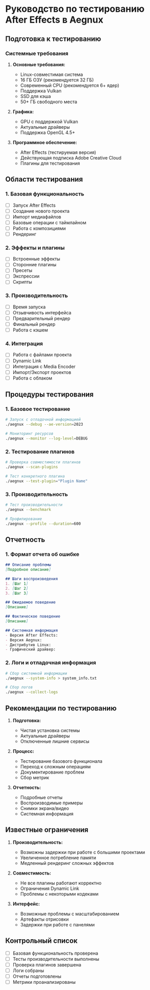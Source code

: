 # Руководство по тестированию After Effects в Aegnux

## Подготовка к тестированию

### Системные требования

1. **Основные требования:**
   - Linux-совместимая система
   - 16 ГБ ОЗУ (рекомендуется 32 ГБ)
   - Современный CPU (рекомендуется 6+ ядер)
   - Поддержка Vulkan
   - SSD для кэша
   - 50+ ГБ свободного места

2. **Графика:**
   - GPU с поддержкой Vulkan
   - Актуальные драйверы
   - Поддержка OpenGL 4.5+

3. **Программное обеспечение:**
   - After Effects (тестируемая версия)
   - Действующая подписка Adobe Creative Cloud
   - Плагины для тестирования

## Области тестирования

### 1. Базовая функциональность

- [ ] Запуск After Effects
- [ ] Создание нового проекта
- [ ] Импорт медиафайлов
- [ ] Базовые операции с таймлайном
- [ ] Работа с композициями
- [ ] Рендеринг

### 2. Эффекты и плагины

- [ ] Встроенные эффекты
- [ ] Сторонние плагины
- [ ] Пресеты
- [ ] Экспрессии
- [ ] Скрипты

### 3. Производительность

- [ ] Время запуска
- [ ] Отзывчивость интерфейса
- [ ] Предварительный рендер
- [ ] Финальный рендер
- [ ] Работа с кэшем

### 4. Интеграция

- [ ] Работа с файлами проекта
- [ ] Dynamic Link
- [ ] Интеграция с Media Encoder
- [ ] Импорт/Экспорт проектов
- [ ] Работа с облаком

## Процедуры тестирования

### 1. Базовое тестирование

```bash
# Запуск с отладочной информацией
./aegnux --debug --ae-version=2023

# Мониторинг ресурсов
./aegnux --monitor --log-level=DEBUG
```

### 2. Тестирование плагинов

```bash
# Проверка совместимости плагинов
./aegnux --scan-plugins

# Тест конкретного плагина
./aegnux --test-plugin="Plugin Name"
```

### 3. Производительность

```bash
# Тест производительности
./aegnux --benchmark

# Профилирование
./aegnux --profile --duration=600
```

## Отчетность

### 1. Формат отчета об ошибке

```markdown
## Описание проблемы
[Подробное описание]

## Шаги воспроизведения
1. [Шаг 1]
2. [Шаг 2]
3. [Шаг 3]

## Ожидаемое поведение
[Описание]

## Фактическое поведение
[Описание]

## Системная информация
- Версия After Effects:
- Версия Aegnux:
- Дистрибутив Linux:
- Графический драйвер:
```

### 2. Логи и отладочная информация

```bash
# Сбор системной информации
./aegnux --system-info > system_info.txt

# Сбор логов
./aegnux --collect-logs
```

## Рекомендации по тестированию

1. **Подготовка:**
   - Чистая установка системы
   - Актуальные драйверы
   - Отключенные лишние сервисы

2. **Процесс:**
   - Тестирование базового функционала
   - Переход к сложным операциям
   - Документирование проблем
   - Сбор метрик

3. **Отчетность:**
   - Подробные отчеты
   - Воспроизводимые примеры
   - Снимки экрана/видео
   - Системная информация

## Известные ограничения

1. **Производительность:**
   - Возможны задержки при работе с большими проектами
   - Увеличенное потребление памяти
   - Медленный рендеринг сложных эффектов

2. **Совместимость:**
   - Не все плагины работают корректно
   - Ограничения Dynamic Link
   - Проблемы с некоторыми кодеками

3. **Интерфейс:**
   - Возможные проблемы с масштабированием
   - Артефакты отрисовки
   - Задержки при работе с панелями

## Контрольный список

- [ ] Базовая функциональность проверена
- [ ] Тесты производительности выполнены
- [ ] Проверка плагинов завершена
- [ ] Логи собраны
- [ ] Отчеты подготовлены
- [ ] Метрики проанализированы